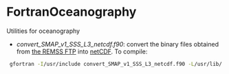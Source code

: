 # FortranOceanography
Utilities for oceanography

* _convert_SMAP_v1_SSS_L3_netcdf.f90_: convert the binary files obtained from [the REMSS FTP](ftp://ftp.remss.com/smap/L3/v1.0/8day_running) into [netCDF](http://www.unidata.ucar.edu/software/netcdf/). 
To compile:
```bash
 gfortran -I/usr/include convert_SMAP_v1_SSS_L3_netcdf.f90 -L/usr/lib/ -lnetcdf -lnetcdff -o convert_SMAP_v1_SSS_L3_netcdf.a
```
